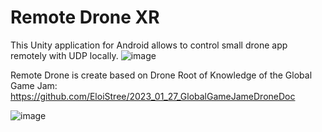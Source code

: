 # Remote Drone XR
This Unity application for Android allows to control small drone app remotely with UDP locally.
![image](https://user-images.githubusercontent.com/114882444/223879251-9d7fe8c4-46cc-4ac7-8442-8455aeff1726.png)

Remote Drone is create based on Drone Root of Knowledge of the Global Game Jam:
https://github.com/EloiStree/2023_01_27_GlobalGameJameDroneDoc

![image](https://user-images.githubusercontent.com/114882444/223879680-3aa2e0cc-acd7-42e3-8512-8692af0a0435.png)

